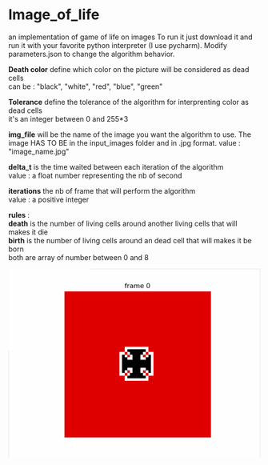 # Image_of_life
an implementation of game of life on images
To run it just download it and run it with your favorite python interpreter (I use pycharm). 
Modify parameters.json to change the algorithm behavior.  
  
**Death color** define which color on the picture will be considered as dead cells  
can be : "black", "white", "red", "blue", "green"  
  
**Tolerance** define the tolerance of the algorithm for interprenting color as dead cells  
it's an integer between 0 and 255*3  
  
**img_file** will be the name of the image you want the algorithm to use. The image HAS TO BE in the input_images folder and in .jpg format.
value : "image_name.jpg"  
  
**delta_t** is the time waited between each iteration of the algorithm  
value : a float number representing the nb of second  
  
**iterations** the nb of frame that will perform the algorithm  
value : a positive integer  
  
**rules** :  
**death** is the number of living cells around another living cells that will makes it die  
**birth** is the number of living cells around an dead cell that will makes it be born  
both are array of number between 0 and 8


![](DEMO-output.gif)
